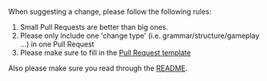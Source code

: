 When suggesting a change, please follow the following rules:

1. Small Pull Requests are better than big ones.
2. Please only include one 'change type' (i.e. grammar/structure/gameplay ...)
   in one Pull Request
3. Please make sure to fill in the [Pull Request
   template](PULL_REQUEST_TEMPLATE.md)

Also please make sure you read through the [README](README.md).
